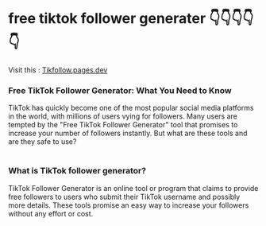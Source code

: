 # free tiktok follower generater 👇👇👇👇👇
Visit this : <a href="https://tikfollow.pages.dev">Tikfollow.pages.dev</a><br>
<h3>Free TikTok Follower Generator: What You Need to Know</h3><div>TikTok has quickly become one of the most popular social media platforms in the world, with millions of users vying for followers. Many users are tempted by the "Free TikTok Follower Generator" tool that promises to increase your number of followers instantly. But what are these tools and are they safe to use?</div><div><br></div><h3>What is TikTok follower generator?</h3><div>TikTok Follower Generator is an online tool or program that claims to provide free followers to users who submit their TikTok username and possibly more details. These tools promise an easy way to increase your followers without any effort or cost.</div>
